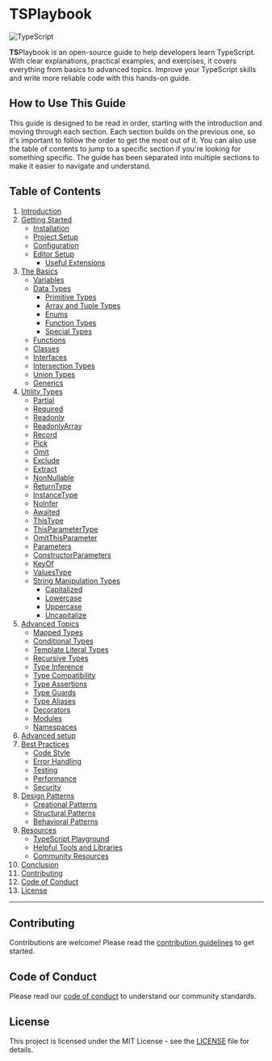 # **TS**Playbook

![TypeScript](https://img.shields.io/badge/TypeScript-007ACC?style=for-the-badge&logo=typescript&logoColor=white)

**TS**Playbook is an open-source guide to help developers learn TypeScript. With clear explanations, practical examples,
and exercises, it covers everything from basics to advanced topics. Improve your TypeScript skills and write more
reliable code with this hands-on guide.

## How to Use This Guide

This guide is designed to be read in order, starting with the introduction and moving through each section. Each section
builds on the previous one, so it's important to follow the order to get the most out of it. You can also use the table
of contents to jump to a specific section if you're looking for something specific. The guide has been separated into
multiple sections to make it easier to navigate and understand.

## Table of Contents

1. [Introduction](./sections/1-introduction.md)
2. [Getting Started](./sections/2-getting-started.md)
    - [Installation](./sections/2-getting-started.md#installation)
    - [Project Setup](./sections/2-getting-started.md#project-setup)
    - [Configuration](./sections/2-getting-started.md#configuration)
    - [Editor Setup](./sections/2-getting-started.md#editor-setup)
        - [Useful Extensions](./sections/2-getting-started.md#useful-extensions)
3. [The Basics](./sections/3-the-basics.md)
    - [Variables](./sections/3-the-basics.md#variables)
    - [Data Types](./sections/3-the-basics.md#data-types)
        - [Primitive Types](./sections/3-the-basics.md#primitive-types)
        - [Array and Tuple Types](./sections/3-the-basics.md#array-and-tuple-types)
        - [Enums](./sections/3-the-basics.md#enums)
        - [Function Types](./sections/3-the-basics.md#function-types)
        - [Special Types](./sections/3-the-basics.md#special-types)
    - [Functions](./sections/3-the-basics.md#functions)
    - [Classes](./sections/3-the-basics.md#classes)
    - [Interfaces](./sections/3-the-basics.md#interfaces)
    - [Intersection Types](./sections/3-the-basics.md#intersection-types)
    - [Union Types](./sections/3-the-basics.md#union-types)
    - [Generics](./sections/3-the-basics.md#generics)
4. [Utility Types](./sections/4-utility-types.md)
    - [Partial](./sections/4-utility-types.md#partial)
    - [Required](./sections/4-utility-types.md#required)
    - [Readonly](./sections/4-utility-types.md#readonly)
    - [ReadonlyArray](./sections/4-utility-types.md#readonlyarray)
    - [Record](./sections/4-utility-types.md#record)
    - [Pick](./sections/4-utility-types.md#pick)
    - [Omit](./sections/4-utility-types.md#omit)
    - [Exclude](./sections/4-utility-types.md#exclude)
    - [Extract](./sections/4-utility-types.md#extract)
    - [NonNullable](./sections/4-utility-types.md#nonnullable)
    - [ReturnType](./sections/4-utility-types.md#returntype)
    - [InstanceType](./sections/4-utility-types.md#instancetype)
    - [NoInfer](./sections/4-utility-types.md#noinfer)
    - [Awaited](./sections/4-utility-types.md#awaited)
    - [ThisType](./sections/4-utility-types.md#thistype)
    - [ThisParameterType](./sections/4-utility-types.md#thisparametertype)
    - [OmitThisParameter](./sections/4-utility-types.md#omitthisparameter)
    - [Parameters](./sections/4-utility-types.md#parameters)
    - [ConstructorParameters](./sections/4-utility-types.md#constructorparameters)
    - [KeyOf](./sections/4-utility-types.md#keyof)
    - [ValuesType](./sections/4-utility-types.md#valuestype)
    - [String Manipulation Types](./sections/4-utility-types.md#string-manipulation-types)
        - [Capitalized](./sections/4-utility-types.md#capitalized)
        - [Lowercase](./sections/4-utility-types.md#lowercase)
        - [Uppercase](./sections/4-utility-types.md#uppercase)
        - [Uncapitalize](./sections/4-utility-types.md#uncapitalize)
5. [Advanced Topics](#advanced-topics)
    - [Mapped Types](#mapped-types)
    - [Conditional Types](#conditional-types)
    - [Template Literal Types](#template-literal-types)
    - [Recursive Types](#recursive-types)
    - [Type Inference](#type-inference)
    - [Type Compatibility](#type-compatibility)
    - [Type Assertions](#type-assertions)
    - [Type Guards](#type-guards)
    - [Type Aliases](#type-aliases)
    - [Decorators](#decorators)
    - [Modules](#modules)
    - [Namespaces](#namespaces)
6. [Advanced setup](#advanced-setup)
7. [Best Practices](#best-practices)
    - [Code Style](#code-style)
    - [Error Handling](#error-handling)
    - [Testing](#testing)
    - [Performance](#performance)
    - [Security](#security)
8. [Design Patterns](#design-patterns)
    - [Creational Patterns](#creational-patterns)
    - [Structural Patterns](#structural-patterns)
    - [Behavioral Patterns](#behavioral-patterns)
9. [Resources](#resources)
    - [TypeScript Playground](#typescript-playground)
    - [Helpful Tools and Libraries](#helpful-tools-and-libraries)
    - [Community Resources](#community-resources)
10. [Conclusion](#conclusion)
11. [Contributing](#contributing)
12. [Code of Conduct](#code-of-conduct)
13. [License](#license)

---

## Contributing

Contributions are welcome! Please read the [contribution guidelines](CONTRIBUTING.md) to get started.

## Code of Conduct

Please read our [code of conduct](./CODE_OF_CONDUCT.md) to understand our community standards.

## License

This project is licensed under the MIT License - see the [LICENSE](LICENSE) file for details.

